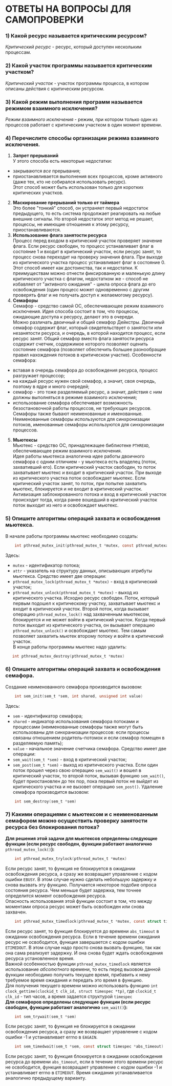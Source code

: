 # ОТВЕТЫ НА ВОПРОСЫ ДЛЯ САМОПРОВЕРКИ

### 1) Какой ресурс называется критическим ресурсом?
*Критический ресурс* - ресурс, который доступен нескольким процессам.

### 2) Какой участок программы называется критическим участком?
*Критический участок* - участок программы процесса, в котором описаны действия с критическим ресурсом.

### 3) Какой режим выполнения программ называется режимом взаимного исключения?
*Режим взаимного исключения* - режим, при котором только один из процессов работает с критическим участком в один момент времени.

### 4) Перечислите способы организации режима взаимного исключения.
1. **Запрет прерываний**<br/>
У этого способа есть некоторые недостатки:
- закрываются *все* прерывания;
- приостанавливается выполнения всех процессов, кроме активного (даже тех, кто не собирался использовать ресурс).<br/>
Этот способ может быть использован только для коротких критических участков. 
2. **Маскирование прерываний только от таймера**<br/>
Это более "тонкий" способ, он устраняет первый недостаток предыдущего, то есть система продолжает реагировать на любые внешние сигналы. Но второй недостаток этот метод не решает, процессы, не имеющие отношения к этому ресурсу, приостанавливаются.
3. **Использование флага занятости ресурса**<br/>
Процесс перед входом в критический участок проверяет значение флага. Если ресурс свободен, то процесс устанавливает флаг в состояние 1 и входит в критический участок, если ресурс занят, то процесс снова переходит на проверку значения флага. При выходе из критического участка процесс устанавливает флаг в состояние 0.<br/>
Этот способ имеет как достоинства, так и недостатки. К преимуществам можно отнести фиксированную и маленькую длину критического участка с флагом, недостатком же - способ не избавляет от "активного ожидания" - цикла опроса флага до его освобождения (один процесс может одновременно с другим проверять флаг и не получать доступ к желаемогому ресурсу).
4. **Семафоры**<br/>
Семафор - средство самой ОС, обеспечивающее режим взаимного исключения.
Идея способа состоит в том, что процессы, ожидающие доступа к ресурсу, делают это в очереди.<br/>
Можно различать двоичный и общий семафор Дейкстры.
Двоичный семафор содержит флаг, который свидетельствует о занятости или незанятости ресурса, и очередь, в которой находится процесс, если ресурс занят. Общий семафор вместо флага занятости ресурса содержит счетчик, содержимое которого позволяет оценить состояние семафора (позволяет обеспечить большее разнообращие правил нахождения потоков в критическом участке).
Особенности семафора:
- вставая в очередь семафора до освобождения ресурса, процесс разгружает процессор;
- на каждый ресурс нужен свой семафор, а значит, своя очередь, поэтому в ядре и много очередей;
- семафор - это тоже разделяемый ресурс, а значит, действия с ним должны выполняться в режиме взаимного исключения;
- использование семафора обеспечивает возможность безостановочной работы процессов, не требующих ресурсов.<br/>
Семафоры также  бывают неименованные и именованные. Неименованные семафоры используются для синхронизации потоков, именованные семафоры используются для синхронизации процессов.
5. **Мьютексы**<br/>
Мьютекс - средство ОС, принадлежащее библиотеке `PTHREAD`, обеспечивающее режим взаимного исключения.<br/>
Идея работы мьютекса аналогична идее работы двоичного семафора с одним отличием - у мьютекса есть владелец (поток, захвативший его). Если критический участок свободен, то поток захватывает мьютекс и входит в критический участок. При выходе из критического участка поток освобождает мьютекс. Если критический участок занят, то поток, при попытке захватить мьютекс, блокируется и не входит в критический участок. Активизация заблокированного потока и вход в критический участок происходит тогда, когда ранее вошедший в критический участок поток выходит из него и освобождает мьютекс.

### 5) Опишите алгоритмы операций захвата и освобождения мьютекса.
В начале работы программы мьютекс необходимо создать:
```c
    int pthread_mutex_init(pthread_mutex_t *mutex, const pthread_mutexattr_t *attr)
```
Здесь:
- `mutex` - идентификатор потока;
- `attr` - указатель на структуру данных, описывающих атрибуты мьютекса.
Средство имеет две операции:<br/>
- `pthread_mutex_lock(pthread_mutex_t *mutex)` - вход в критический участок;
- `pthread_mutex_unlock(pthread_mutex_t *mutex)` - выход из критического участка.
Исходно ресурс свободен. Поток, который первым подошел к критическому участку, захватывает мьютекс и входит в критический участок. Второй поток, когда вызывает операцию `pthread_mutex_lock()` над захваченным мьютексом, блокируется и не может войти в критический участок. Когда первый поток выходит из критического участка, он вызывает операцию `pthread_mutex_unlock()` и освобождает мьютекс. Тем самым позволяет захватить мьютек второму потоку и войти в критический участок.<br/>
В конце работы программы мьютекс надо удалить:
```c
   int pthread_mutex_destroy(pthread_mutex_t *mutex)
```

### 6) Опишите алгоритмы операций захвата и освобождения семафора.
Создание неименованного семафора производится вызовом:
```c
    int sem_init(sem_t *sem, int shared, unsigned int value)
```
Здесь:
- `sem` - идентификатор семафора;
- `shared` - индикатор использования семафора потоками и процессами (неименованные семафоры также могут быть использованы для синхранизации процессов: если процессы связаны отношением родитель-потомок и если семафор помещен в разделяемую память);
- `value` - начальное значение счетчика семафора.
Средство имеет две операции:<br/>
- `sem_wait(sem_t *sem)` - вход в критический участок;
- `sem_post(sem_t *sem)` - выход из критического участка.
Если один поток прошел через свою операцию `sem_wait()` и вошел в критический участок, то второй поток, вызывая функцию `sem_wait()`, будет приостановлен до тех пор, пока первый поток не выйдет из критического участка и не вызовет операцию `sem_post()`.
Удаление семафора производится вызовом:
```c
    int sem_destroy(sem_t *sem)
```

### 7) Какими операциями с мьютексом и с неименованным семафором можно осуществить проверку занятости ресурса без блокирования потока?
**Для решения этой задачи для мьютексов определены следующие функции (если ресурс свободен, функции работают аналогично** `pthread_mutex_lock()`**):**
```c
    int pthread_mutex_trylock(pthread_mutex_t *mutex)
```
Если ресурс занят, то функция не блокируется в ожидании освобождения ресурса, а сразу же возвращает управление с кодом ошибки `EBUSY`. В этом случае нужно сделать небольшую задержку и снова вызвать эту функцию. Получается некоторое подобие опроса состояния ресурса. Чем меньше будет задержка, тем точнее определится момент освобождения ресурса.<br/>
Опасность использования этой функции состоит в том, что между моментами опроса ресурс может быть освобожден или снова захвачен.
```c
    int pthread_mutex_timedlock(pthread_mutex_t *mutex, const struct timespec *abs_timeout)
```
Если ресурс занят, то функция блокируется до времени `abs_timeout` в ожидании освобождения ресурса. Если в течение времени ожидания ресурс не освободится, функция завершается с кодом ошибки `ETIMEDOUT`. В этом случае надо просто снова вызвать функцию, так как она сама реализует задержку. И она снова будет ждать освобождения ресурса установленное время.<br/>
Важной особенностью функции `pthread_mutex_timedlock` является использование *абсолютного* времени, то есть перед вызовом данной функции необходимо получить текущее время, прибавить к нему требуемое время ожидания и передать это время в функцию.<br/>
Для получения текущего времени можно использовать функцию `int clock_gettime(clockid_t clk_id, struct timespec *tp)`, где `clockid_t clk_id` - тип часов, а время задается структурой `timespec`<br/>
**Для семафоров определены следующие функции (если ресурс свободен, функции работают аналогично** `sem_wait()`**):**
```c
    int sem_trywait(sem_t *sem)
```
Если ресурс занят, то функция не блокируется в ожидании освобождения ресурса, а сразу же возвращает управление с кодом ошибки -1 и устанавливает errno в `EAGAIN`.
```c
    int sem_timedwait(sem_t *sem, const struct timespec *abs_timeout)
```
Если ресурс занят, то функция блокируется в ожидании освобождения ресурса до времени `abs_timeout`, если в течение этого времени ресурс не освободится, функция возвращает управление с кодом ошибки -1 и устанавливает errno в `ETIMEOUT`. Время ожидания устанавливается аналогично предыдущему варианту.
